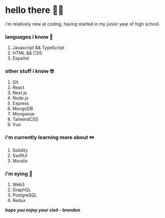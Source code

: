 # hello there 👋🏼

i'm relatively new at coding, having started in my junior year of high school.

### languages i know 🧠

1. Javascript && TypeScript
1. HTML && CSS
1. Español

### other stuff i know 🤓

1. Git
1. React
1. Next.js
1. Node.js
1. Express
1. MongoDB
1. Mongoose
1. TailwindCSS
1. Vue

### i'm currently learning more about ✏️

1. Solidity
1. SwiftUI
1. Moralis

### i'm eying 👀

1. Web3
1. GraphQL
1. PostgreSQL
1. Redux

**_hope you enjoy your visit_ - brendon**
